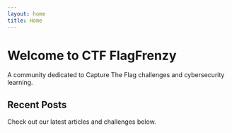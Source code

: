 ```yaml
---
layout: home
title: Home
---
```


# Welcome to CTF FlagFrenzy

A community dedicated to Capture The Flag challenges and cybersecurity learning.

## Recent Posts

Check out our latest articles and challenges below.
